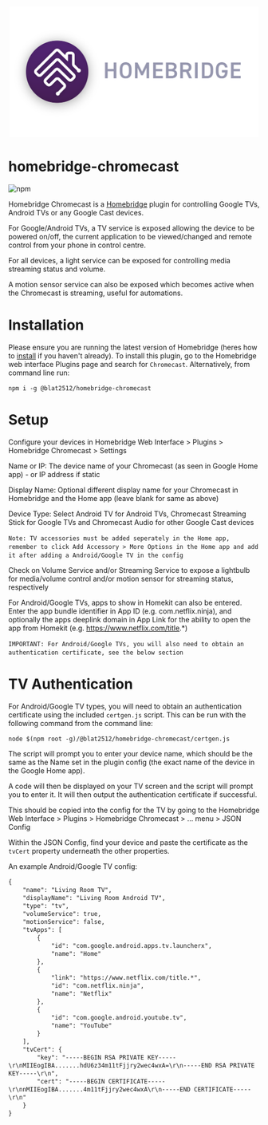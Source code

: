 <p align="center">
  <img src="https://raw.githubusercontent.com/homebridge/branding/6ef3a1685e79f79a2ecdcc83824e53775ec0475d/logos/homebridge-wordmark-logo-horizontal.svg" width="500">
</p>

# homebridge-chromecast
![npm](https://img.shields.io/npm/v/blat2512/homebridge-chromecast)

Homebridge Chromecast is a [Homebridge](https://github.com/homebridge/homebridge) plugin for controlling Google TVs, Android TVs or any Google Cast devices.

For Google/Android TVs, a TV service is exposed allowing the device to be powered on/off, the current application to be viewed/changed and remote control from your phone in control centre.

For all devices, a light service can be exposed for controlling media streaming status and volume.

A motion sensor service can also be exposed which becomes active when the Chromecast is streaming, useful for automations.

# Installation
Please ensure you are running the latest version of Homebridge (heres how to [install](https://github.com/homebridge/homebridge/wiki) if you haven't already). To install this plugin, go to the Homebridge web interface Plugins page and search for `Chromecast`. Alternatively, from command line run:
```
npm i -g @blat2512/homebridge-chromecast
```

# Setup
Configure your devices in Homebridge Web Interface > Plugins > Homebridge Chromecast > Settings

Name or IP: The device name of your Chromecast (as seen in Google Home app) - or IP address if static

Display Name: Optional different display name for your Chromecast in Homebridge and the Home app (leave blank for same as above)

Device Type: Select Android TV for Android TVs, Chromecast Streaming Stick for Google TVs and Chromecast Audio for other Google Cast devices

`Note: TV accessories must be added seperately in the Home app, remember to click Add Accessory > More Options in the Home app and add it after adding a Android/Google TV in the config`

Check on Volume Service and/or Streaming Service to expose a lightbulb for media/volume control and/or motion sensor for streaming status, respectively

For Android/Google TVs, apps to show in Homekit can also be entered. Enter the app bundle identifier in App ID (e.g. com.netflix.ninja), and optionally the apps deeplink domain in App Link for the ability to open the app from Homekit (e.g. https://www.netflix.com/title.*)

`IMPORTANT: For Android/Google TVs, you will also need to obtain an authentication certificate, see the below section`

# TV Authentication
For Android/Google TV types, you will need to obtain an authentication certificate using the included `certgen.js` script. This can be run with the following command from the command line:
```
node $(npm root -g)/@blat2512/homebridge-chromecast/certgen.js
```
The script will prompt you to enter your device name, which should be the same as the Name set in the plugin config (the exact name of the device in the Google Home app).

A code will then be displayed on your TV screen and the script will prompt you to enter it. It will then output the authentication certificate if successful.

This should be copied into the config for the TV by  going to the Homebridge Web Interface > Plugins > Homebridge Chromecast > ... menu > JSON Config

Within the JSON Config, find your device and paste the certificate as the `tvCert` property underneath the other properties.

An example Android/Google TV config:
```
{
    "name": "Living Room TV",
    "displayName": "Living Room Android TV",
    "type": "tv",
    "volumeService": true,
    "motionService": false,
    "tvApps": [
        {
            "id": "com.google.android.apps.tv.launcherx",
            "name": "Home"
        },
        {
            "link": "https://www.netflix.com/title.*",
            "id": "com.netflix.ninja",
            "name": "Netflix"
        },
        {
            "id": "com.google.android.youtube.tv",
            "name": "YouTube"
        }
    ],
    "tvCert": {
        "key": "-----BEGIN RSA PRIVATE KEY-----\r\nMIIEogIBA.......hdU6z34m11tFjjry2wec4wxA=\r\n-----END RSA PRIVATE KEY-----\r\n",
        "cert": "-----BEGIN CERTIFICATE-----\r\nnMIIEogIBA.......4m11tFjjry2wec4wxA\r\n-----END CERTIFICATE-----\r\n"
    }
}
```